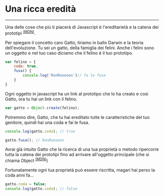 # Una ricca eredità

<hr>

Una delle cose che più ti piacerà di Javascript è l'ereditarietà e la catena dei prototipi <sup>[(MDN)][1]</sup>. 

Per spiegare il concetto caro Gatto, tiriamo in ballo Darwin e la teoria dell'evoluzione. Tu sei un gatto, della famiglia dei felini. Anche i felini sono un oggetto e nel tuo caso diciamo che il felino è il tuo prototipo.
	
```javascript
var felino = {
	coda: true,
	fusa() {
		console.log('RonRooooon')// fa le fusa
	}
}
```

Ogni oggetto in javascript ha un link al prototipo che lo ha creato e così Gatto, ora tu hai un link con il felino.

```javascript
var gatto = Object.create(felino);
```

Potremmo dire, Gatto, che tu hai ereditato tutte le caratteristiche del tuo genitore, quindi hai una coda e fai le fusa.

```javascript
console.log(gatto.coda); // true

gatto.fusa(); // RonRooooon

```

Avrai già intuito Gatto che la ricerca di una tua proprietà o metodo ripercorre tutta la catena dei prototipi fino ad arrivare all'oggetto principale (che si chiama Object <sup>[(MDN)][object]</sup>)

Fortunatamente ogni tua proprietà può essere riscritta, magari hai perso la coda anni fa...

```javascript
gatto.coda = false;
console.log(gatto.coda); // false

```


[1]: https://developer.mozilla.org/en-US/docs/Web/JavaScript/Inheritance_and_the_prototype_chain

[object]: https://developer.mozilla.org/en-US/docs/Web/JavaScript/Reference/Global_Objects/Object
